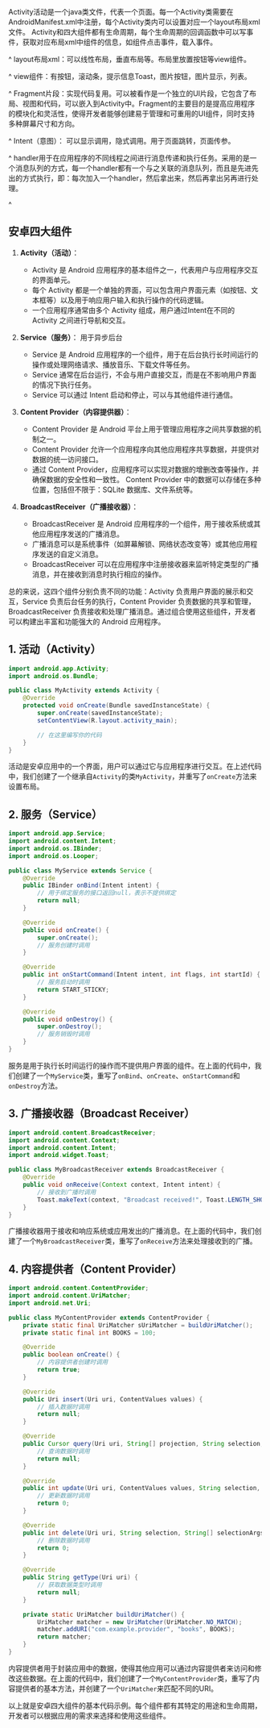 Activity活动是一个java类文件，代表一个页面。每一个Activity类需要在AndroidManifest.xml中注册，每个Activity类内可以设置对应一个layout布局xml文件。
Activity和四大组件都有生命周期，每个生命周期的回调函数中可以写事件，获取对应布局xml中组件的信息，如组件点击事件，载入事件。

^
layout布局xml：可以线性布局，垂直布局等。布局里放置按钮等view组件。

^
view组件：有按钮，滚动条，提示信息Toast，图片按钮，图片显示，列表。


^
Fragment片段：实现代码复用。可以被看作是一个独立的UI片段，它包含了布局、视图和代码，可以嵌入到Activity中。Fragment的主要目的是提高应用程序的模块化和灵活性，使得开发者能够创建易于管理和可重用的UI组件，同时支持多种屏幕尺寸和方向。

^
Intent（意图）：
可以显示调用，隐式调用。用于页面跳转，页面传参。

^
handler用于在应用程序的不同线程之间进行消息传递和执行任务。采用的是一个消息队列的方式，每一个handler都有一个与之关联的消息队列，而且是先进先出的方式执行，即：每次加入一个handler，然后拿出来，然后再拿出另再进行处理。



^
## **安卓四大组件**

1. **Activity（活动）**：
   * Activity 是 Android 应用程序的基本组件之一，代表用户与应用程序交互的界面单元。
   * 每个 Activity 都是一个单独的界面，可以包含用户界面元素（如按钮、文本框等）以及用于响应用户输入和执行操作的代码逻辑。
   * 一个应用程序通常由多个 Activity 组成，用户通过Intent在不同的 Activity 之间进行导航和交互。

2. **Service（服务）**：
   用于异步后台
   * Service 是 Android 应用程序的一个组件，用于在后台执行长时间运行的操作或处理网络请求、播放音乐、下载文件等任务。
   * Service 通常在后台运行，不会与用户直接交互，而是在不影响用户界面的情况下执行任务。
   * Service 可以通过 Intent 启动和停止，可以与其他组件进行通信。

3. **Content Provider（内容提供器）**：

   * Content Provider 是 Android 平台上用于管理应用程序之间共享数据的机制之一。
   * Content Provider 允许一个应用程序向其他应用程序共享数据，并提供对数据的统一访问接口。
   * 通过 Content Provider，应用程序可以实现对数据的增删改查等操作，并确保数据的安全性和一致性。           Content Provider 中的数据可以存储在多种位置，包括但不限于：SQLite 数据库、文件系统等。


4. **BroadcastReceiver（广播接收器）**：

   * BroadcastReceiver 是 Android 应用程序的一个组件，用于接收系统或其他应用程序发送的广播消息。
   * 广播消息可以是系统事件（如屏幕解锁、网络状态改变等）或其他应用程序发送的自定义消息。
   * BroadcastReceiver 可以在应用程序中注册接收器来监听特定类型的广播消息，并在接收到消息时执行相应的操作。

总的来说，这四个组件分别负责不同的功能：Activity 负责用户界面的展示和交互，Service 负责后台任务的执行，Content Provider 负责数据的共享和管理，BroadcastReceiver 负责接收和处理广播消息。通过组合使用这些组件，开发者可以构建出丰富和功能强大的 Android 应用程序。



## **1. 活动（Activity）**
```java
import android.app.Activity;
import android.os.Bundle;

public class MyActivity extends Activity {
    @Override
    protected void onCreate(Bundle savedInstanceState) {
        super.onCreate(savedInstanceState);
        setContentView(R.layout.activity_main);

        // 在这里编写你的代码
    }
}
```
活动是安卓应用中的一个界面，用户可以通过它与应用程序进行交互。在上述代码中，我们创建了一个继承自`Activity`的类`MyActivity`，并重写了`onCreate`方法来设置布局。

## **2. 服务（Service）**
```java
import android.app.Service;
import android.content.Intent;
import android.os.IBinder;
import android.os.Looper;

public class MyService extends Service {
    @Override
    public IBinder onBind(Intent intent) {
        // 用于绑定服务的接口返回null，表示不提供绑定
        return null;
    }

    @Override
    public void onCreate() {
        super.onCreate();
        // 服务创建时调用
    }

    @Override
    public int onStartCommand(Intent intent, int flags, int startId) {
        // 服务启动时调用
        return START_STICKY;
    }

    @Override
    public void onDestroy() {
        super.onDestroy();
        // 服务销毁时调用
    }
}
```
服务是用于执行长时间运行的操作而不提供用户界面的组件。在上面的代码中，我们创建了一个`MyService`类，重写了`onBind`、`onCreate`、`onStartCommand`和`onDestroy`方法。

## **3. 广播接收器（Broadcast Receiver）**
```java
import android.content.BroadcastReceiver;
import android.content.Context;
import android.content.Intent;
import android.widget.Toast;

public class MyBroadcastReceiver extends BroadcastReceiver {
    @Override
    public void onReceive(Context context, Intent intent) {
        // 接收到广播时调用
        Toast.makeText(context, "Broadcast received!", Toast.LENGTH_SHORT).show();
    }
}
```
广播接收器用于接收和响应系统或应用发出的广播消息。在上面的代码中，我们创建了一个`MyBroadcastReceiver`类，重写了`onReceive`方法来处理接收到的广播。

## **4. 内容提供者（Content Provider）**
```java
import android.content.ContentProvider;
import android.content.UriMatcher;
import android.net.Uri;

public class MyContentProvider extends ContentProvider {
    private static final UriMatcher sUriMatcher = buildUriMatcher();
    private static final int BOOKS = 100;

    @Override
    public boolean onCreate() {
        // 内容提供者创建时调用
        return true;
    }

    @Override
    public Uri insert(Uri uri, ContentValues values) {
        // 插入数据时调用
        return null;
    }

    @Override
    public Cursor query(Uri uri, String[] projection, String selection, String[] selectionArgs, String sortOrder) {
        // 查询数据时调用
        return null;
    }

    @Override
    public int update(Uri uri, ContentValues values, String selection, String[] selectionArgs) {
        // 更新数据时调用
        return 0;
    }

    @Override
    public int delete(Uri uri, String selection, String[] selectionArgs) {
        // 删除数据时调用
        return 0;
    }

    @Override
    public String getType(Uri uri) {
        // 获取数据类型时调用
        return null;
    }

    private static UriMatcher buildUriMatcher() {
        UriMatcher matcher = new UriMatcher(UriMatcher.NO_MATCH);
        matcher.addURI("com.example.provider", "books", BOOKS);
        return matcher;
    }
}
```
内容提供者用于封装应用中的数据，使得其他应用可以通过内容提供者来访问和修改这些数据。在上面的代码中，我们创建了一个`MyContentProvider`类，重写了内容提供者的基本方法，并创建了一个`UriMatcher`来匹配不同的URI。

以上就是安卓四大组件的基本代码示例。每个组件都有其特定的用途和生命周期，开发者可以根据应用的需求来选择和使用这些组件。


